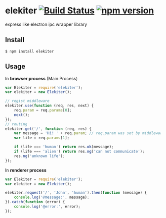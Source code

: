 # elekiter [![Build Status](https://travis-ci.org/airtoxin/elekiter.svg)](https://travis-ci.org/airtoxin/elekiter) [![npm version](https://badge.fury.io/js/elekiter.svg)](http://badge.fury.io/js/elekiter)
express like electron ipc wrapper library

## Install

`$ npm install elekiter`

## Usage

In __browser process__ (Main Process)

```js
var Elekiter = require('elekiter');
var elekiter = new Elekiter();

// regist middleware
elekiter.use(function (req, res, next) {
    req.param = req.params[0];
    next();
});
// routing
elekiter.get('/', function (req, res) {
    var message = 'Hi! ' + req.param; // req.param was set by middleware
    var life = req.params[1];

    if (life === 'human') return res.ok(message);
    if (life === 'alien') return res.ng('can not communicate');
    res.ng('unknown life');
});
```

In __renderer process__

```js
var Elekiter = require('elekiter');
var elekiter = new Elekiter();

elekiter.request('/', 'John', 'human').then(function (message) {
    console.log('@message:', message);
}).catch(function (error) {
    console.log('@error:', error);
});
```
